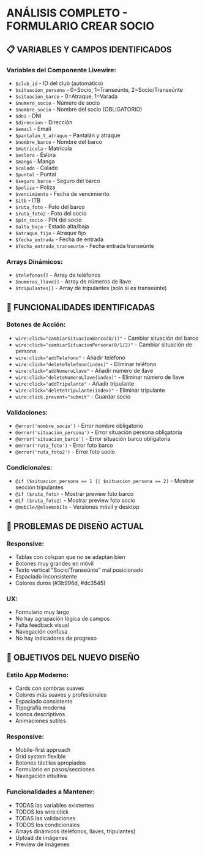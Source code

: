 # ANÁLISIS COMPLETO - FORMULARIO CREAR SOCIO

## 📋 VARIABLES Y CAMPOS IDENTIFICADOS

### Variables del Componente Livewire:
- `$club_id` - ID del club (automático)
- `$situacion_persona` - 0=Socio, 1=Transeúnte, 2=Socio/Transeúnte
- `$situacion_barco` - 0=Atraque, 1=Varada
- `$numero_socio` - Número de socio
- `$nombre_socio` - Nombre del socio (OBLIGATORIO)
- `$dni` - DNI
- `$direccion` - Dirección
- `$email` - Email
- `$pantalan_t_atraque` - Pantalán y atraque
- `$nombre_barco` - Nombre del barco
- `$matricula` - Matrícula
- `$eslora` - Eslora
- `$manga` - Manga
- `$calado` - Calado
- `$puntal` - Puntal
- `$seguro_barco` - Seguro del barco
- `$poliza` - Póliza
- `$vencimiento` - Fecha de vencimiento
- `$itb` - ITB
- `$ruta_foto` - Foto del barco
- `$ruta_foto2` - Foto del socio
- `$pin_socio` - PIN del socio
- `$alta_baja` - Estado alta/baja
- `$atraque_fijo` - Atraque fijo
- `$fecha_entrada` - Fecha de entrada
- `$fecha_entrada_transeunte` - Fecha entrada transeúnte

### Arrays Dinámicos:
- `$telefonos[]` - Array de teléfonos
- `$numeros_llave[]` - Array de números de llave
- `$tripulantes[]` - Array de tripulantes (solo si es transeúnte)

## 🎯 FUNCIONALIDADES IDENTIFICADAS

### Botones de Acción:
- `wire:click="cambiarSituacionBarco(0/1)"` - Cambiar situación del barco
- `wire:click="cambiarSituacionPersona(0/1/2)"` - Cambiar situación de persona
- `wire:click="addTelefono"` - Añadir teléfono
- `wire:click="deleteTelefono(index)"` - Eliminar teléfono
- `wire:click="addNumeroLlave"` - Añadir número de llave
- `wire:click="deleteNumeroLlave(index)"` - Eliminar número de llave
- `wire:click="addTripulante"` - Añadir tripulante
- `wire:click="deleteTripulante(index)"` - Eliminar tripulante
- `wire:click.prevent="submit"` - Guardar socio

### Validaciones:
- `@error('nombre_socio')` - Error nombre obligatorio
- `@error('situacion_persona')` - Error situación persona obligatoria
- `@error('situacion_barco')` - Error situación barco obligatoria
- `@error('ruta_foto')` - Error foto barco
- `@error('ruta_foto2')` - Error foto socio

### Condicionales:
- `@if ($situacion_persona == 1 || $situacion_persona == 2)` - Mostrar sección tripulantes
- `@if ($ruta_foto)` - Mostrar preview foto barco
- `@if ($ruta_foto2)` - Mostrar preview foto socio
- `@mobile/@elsemobile` - Versiones móvil y desktop

## 🎨 PROBLEMAS DE DISEÑO ACTUAL

### Responsive:
- Tablas con colspan que no se adaptan bien
- Botones muy grandes en móvil
- Texto vertical "Socio/Transeúnte" mal posicionado
- Espaciado inconsistente
- Colores duros (#3b996d, #dc3545)

### UX:
- Formulario muy largo
- No hay agrupación lógica de campos
- Falta feedback visual
- Navegación confusa
- No hay indicadores de progreso

## 🎯 OBJETIVOS DEL NUEVO DISEÑO

### Estilo App Moderno:
- Cards con sombras suaves
- Colores más suaves y profesionales
- Espaciado consistente
- Tipografía moderna
- Iconos descriptivos
- Animaciones sutiles

### Responsive:
- Mobile-first approach
- Grid system flexible
- Botones táctiles apropiados
- Formulario en pasos/secciones
- Navegación intuitiva

### Funcionalidades a Mantener:
- TODAS las variables existentes
- TODOS los wire:click
- TODAS las validaciones
- TODOS los condicionales
- Arrays dinámicos (teléfonos, llaves, tripulantes)
- Upload de imágenes
- Preview de imágenes

